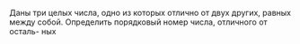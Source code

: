  Даны три целых числа, одно из которых отлично от двух других, равных
 между собой. Определить порядковый номер числа, отличного от осталь-
 ных
